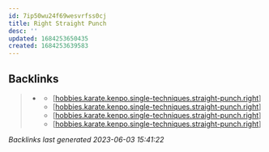 ```yaml
---
id: 7ip50wu24f69wesvrfss0cj
title: Right Straight Punch
desc: ''
updated: 1684253650435
created: 1684253639583
---
```


## Backlinks

> - [](..\forms\hobbies.karate.kenpo.forms.long-form-1.md)
>   - [[hobbies.karate.kenpo.single-techniques.straight-punch.right]]
>   - [[hobbies.karate.kenpo.single-techniques.straight-punch.right]]
>   - [[hobbies.karate.kenpo.single-techniques.straight-punch.right]]
>   - [[hobbies.karate.kenpo.single-techniques.straight-punch.right]]

_Backlinks last generated 2023-06-03 15:41:22_




[//begin]: # "Autogenerated link references for markdown compatibility"
[hobbies.karate.kenpo.single-techniques.straight-punch.right]: hobbies.karate.kenpo.single-techniques.straight-punch.right.md "Right Straight Punch"
[//end]: # "Autogenerated link references"